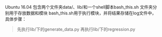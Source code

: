 Ubuntu 16.04
包含两个文件夹data/、lib/和一个shell脚本bash_this.sh
文件夹分别用于存放数据和模块
bash_this.sh用于执行模块，并将结果存储在log文件中，具体步骤：
> 先执行lib/下的generate_data.py
> 再执行lib/下的regression.py
